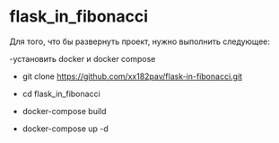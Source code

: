 # flask_in_fibonacci

Для того, что бы развернуть проект, нужно выполнить следующее:

  -установить docker и docker compose
  
  - git clone https://github.com/xx182pav/flask-in-fibonacci.git
  
  - cd flask_in_fibonacci
  
  - docker-compose build
  
  - docker-compose up -d
